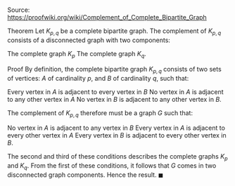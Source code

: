 # 

Source: https://proofwiki.org/wiki/Complement_of_Complete_Bipartite_Graph

Theorem
Let $K_{p, q}$ be a complete bipartite graph.
The complement of $K_{p, q}$ consists of a disconnected graph with two components:

The complete graph $K_p$
The complete graph $K_q$.


Proof
By definition, the complete bipartite graph $K_{p, q}$ consists of two sets of vertices: $A$ of cardinality $p$, and $B$ of cardinality $q$, such that:

Every vertex in $A$ is adjacent to every vertex in $B$
No vertex in $A$ is adjacent to any other vertex in $A$
No vertex in $B$ is adjacent to any other vertex in $B$.

The complement of $K_{p, q}$ therefore must be a graph $G$ such that:

No vertex in $A$ is adjacent to any vertex in $B$
Every vertex in $A$ is adjacent to every other vertex in $A$
Every vertex in $B$ is adjacent to every other vertex in $B$.

The second and third of these conditions describes the complete graphs $K_p$ and $K_q$.
From the first of these conditions, it follows that $G$ comes in two disconnected graph components.
Hence the result.
$\blacksquare$






